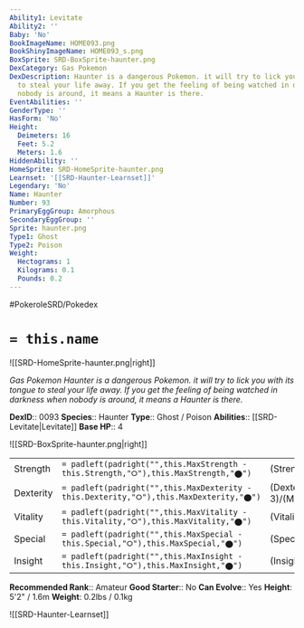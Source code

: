 ```yaml
---
Ability1: Levitate
Ability2: ''
Baby: 'No'
BookImageName: HOME093.png
BookShinyImageName: HOME093_s.png
BoxSprite: SRD-BoxSprite-haunter.png
DexCategory: Gas Pokemon
DexDescription: Haunter is a dangerous Pokemon. it will try to lick you with its tongue
  to steal your life away. If you get the feeling of being watched in darkness when
  nobody is around, it means a Haunter is there.
EventAbilities: ''
GenderType: ''
HasForm: 'No'
Height:
  Deimeters: 16
  Feet: 5.2
  Meters: 1.6
HiddenAbility: ''
HomeSprite: SRD-HomeSprite-haunter.png
Learnset: '[[SRD-Haunter-Learnset]]'
Legendary: 'No'
Name: Haunter
Number: 93
PrimaryEggGroup: Amorphous
SecondaryEggGroup: ''
Sprite: haunter.png
Type1: Ghost
Type2: Poison
Weight:
  Hectograms: 1
  Kilograms: 0.1
  Pounds: 0.2
---
```


#PokeroleSRD/Pokedex

# `= this.name`

![[SRD-HomeSprite-haunter.png|right]]

*Gas Pokemon*
*Haunter is a dangerous Pokemon. it will try to lick you with its tongue to steal your life away. If you get the feeling of being watched in darkness when nobody is around, it means a Haunter is there.*

**DexID**:: 0093
**Species**:: Haunter
**Type**:: Ghost / Poison
**Abilities**:: [[SRD-Levitate|Levitate]]
**Base HP**:: 4

![[SRD-BoxSprite-haunter.png|right]]

|           |                                                                                        |                                          |
| --------- | -------------------------------------------------------------------------------------- | ---------------------------------------- |
| Strength  | `= padleft(padright("",this.MaxStrength - this.Strength,"⭘"),this.MaxStrength,"⬤")`    | (Strength::2)/(MaxStrength::4)   |
| Dexterity | `= padleft(padright("",this.MaxDexterity - this.Dexterity,"⭘"),this.MaxDexterity,"⬤")` | (Dexterity:: 3)/(MaxDexterity::6) |
| Vitality  | `= padleft(padright("",this.MaxVitality - this.Vitality,"⭘"),this.MaxVitality,"⬤")`    | (Vitality::2)/(MaxVitality::4)   |
| Special   | `= padleft(padright("",this.MaxSpecial - this.Special,"⭘"),this.MaxSpecial,"⬤")`       | (Special::3)/(MaxSpecial::6)     |
| Insight   | `= padleft(padright("",this.MaxInsight - this.Insight,"⭘"),this.MaxInsight,"⬤")`       | (Insight::2)/(MaxInsight::4)     |

**Recommended Rank**:: Amateur
**Good Starter**:: No
**Can Evolve**:: Yes
**Height**: 5'2" / 1.6m
**Weight**: 0.2lbs / 0.1kg

![[SRD-Haunter-Learnset]]